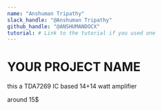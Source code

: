 ```yaml
---
name: "Anshuman Tripathy"
slack_handle: "@Anshuman Tripathy"
github_handle: "@ANSHUMANDOCX"
tutorial: # Link to the tutorial if you used one
---
```


# YOUR PROJECT NAME

<!-- Describe your board in 2-3 sentences. What are you making? What will it do? -->
this a TDA7269 IC based 14+14 watt amplifier
<!-- How much is it going to cost? -->
around 15$
<!-- Tell us a little bit about your design process. What were some challenges? What helped? ***Totally optional*** -->
